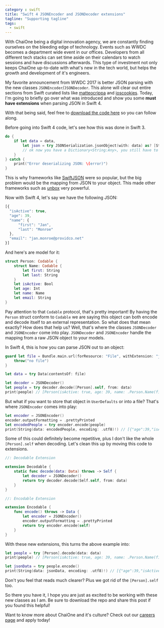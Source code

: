 ```yaml
---
category : swift
title: "Swift 4 JSONEncoder and JSONDecoder extensions"
tagline: "Supporting tagline"
tags: 
  - swift
---
```


With ChaiOne being a digital innovation agency, we are constantly finding ourselves on the bleeding edge of technology. Events such as WWDC becomes a department wide event in our offices. Developers from all different tech stacks can set time aside on their calendars to watch sessions and have discussions afterwards. This type of investment not only keeps ChaiOne up-to-date with what's new in the tech world, but helps the growth and development of it's engineers.

My favorite announcement from WWDC 2017 is better JSON parsing with the new classes `JSONEncoder`/`JSONDecoder`. This alone will clear out entire sections from Swift curated lists like [matteocrippa](https://github.com/matteocrippa/awesome-swift/blob/master/README.md) and [ioscookies](http://www.ioscookies.com/). Today, I'm going to briefly go over what was introduced and show you some **must have extensions** when parsing JSON in Swift 4.

With that being said, feel free to [download the code here](https://github.com/chaione/Swift-4-JSON-Extensions) so you can follow along.



Before going into Swift 4 code, let's see how this was done in Swift 3.

```swift
do {
    if let data = data,
        let json = try JSONSerialization.jsonObject(with: data) as? [String: Any] {
        // ok now you have a Dictionary<String:Any>, you still have to instantiate objects
    }
} catch {
    print("Error deserializing JSON: \(error)")
}
```

This is why frameworks like [SwiftJSON](https://github.com/SwiftyJSON/SwiftyJSON) were so popular, but the big problem would be the mapping from JSON to your object. This made other frameworks such as [unbox](https://github.com/JohnSundell/Unbox) very powerful. 

Now with Swift 4, let's say we have the following JSON:

```javascript
[{
  "isActive": true,
  "age": 39,
  "name": {
	  "first": "Jan",
	  "last": "Monroe"
  },
  "email": "jan.monroe@providco.net"
}]
```
And here's are model for it: 

```swift
struct Person: Codable {
    struct Name: Codable {
        let first: String
        let last: String
    }
    let isActive: Bool
    let age: Int
    let name: Name
    let email: String
}
```
Pay attention to that `Codable` protocol, that's pretty important! By having the `Person` struct conform to `Codable` we are saying this object can both encode and decode itself to an external representation. So what does that mean exactly? How does that help us? Well, that's where the classes `JSONDecoder` and `JSONEncoder` come into play. `JSONDecoder` and `JSONEncoder` handle the mapping from a raw JSON object to your models.

In Swift 4, this is how you can parse JSON out to an object:

```swift
guard let file = Bundle.main.url(forResource: "File", withExtension: "json") else {
    throw("no file")
}

let data = try Data(contentsOf: file)

let decoder = JSONDecoder()
let people = try decoder.decode([Person].self, from: data)
print(people) // [Person(isActive: true, age: 39, name: .Person.Name(first: "Jan", last: "Monroe"), email: "jan.monroe@providco.net")]
```  

But what if you want to store that object in `UserDefaults` or into a file? That's where `JSONEncoder` comes into play:

```swift
let encoder = JSONEncoder()
encoder.outputFormatting = .prettyPrinted
let encodedPeople = try encoder.encode(people)
print(String(data: encodedPeople, encoding: .utf8)!) // [{"age":39,"isActive":true,"email":"Jan.Monroe@gmail.com","name":{"first":"Jan","last":"Monroe"}}]
```    
Some of this could definitely become repetitive, plus I don't like the whole `[Person].self` when decoding. Let's clean this up by moving this code to extensions.
	
```swift
//: Decodable Extension

extension Decodable {
    static func decode(data: Data) throws -> Self {
        let decoder = JSONDecoder()
        return try decoder.decode(Self.self, from: data)
    }
}

//: Encodable Extension

extension Encodable {
    func encode() throws -> Data {
        let encoder = JSONEncoder()
        encoder.outputFormatting = .prettyPrinted
        return try encoder.encode(self)
    }
}
```
With these new extensions, this turns the above example into: 

```swift
let people = try [Person].decode(data: data)
print(people) // [Person(isActive: true, age: 39, name: .Person.Name(first: "Jan", last: "Monroe"), email: "jan.monroe@providco.net")]

let jsonData = try people.encode()
print(String(data: jsonData, encoding: .utf8)!) // [{"age":39,"isActive":true,"email":"Jan.Monroe@gmail.com","name":{"first":"Jan","last":"Monroe"}}]
```

Don't you feel that reads much clearer? Plus we got rid of the `[Person].self` too.

So there you have it, I hope you are just as excited to be working with these new classes as I am. Be sure to download the repo and share this post if you found this helpful! 

Want to know more about ChaiOne and it's culture? Check out our [careers page](https://chaione.com/careers/) and apply today!


